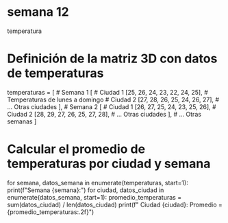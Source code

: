 # semana 12
 temperatura
# Definición de la matriz 3D con datos de temperaturas
temperaturas = [
    # Semana 1
    [
        # Ciudad 1
        [25, 26, 24, 23, 22, 24, 25],  # Temperaturas de lunes a domingo
        # Ciudad 2
        [27, 28, 26, 25, 24, 26, 27],
        # ... Otras ciudades
    ],
    # Semana 2
    [
        # Ciudad 1
        [26, 27, 25, 24, 23, 25, 26],
        # Ciudad 2
        [28, 29, 27, 26, 25, 27, 28],
        # ... Otras ciudades
    ],
    # ... Otras semanas
]

# Calcular el promedio de temperaturas por ciudad y semana
for semana, datos_semana in enumerate(temperaturas, start=1):
    print(f"Semana {semana}:")
    for ciudad, datos_ciudad in enumerate(datos_semana, start=1):
        promedio_temperaturas = sum(datos_ciudad) / len(datos_ciudad)
        print(f"  Ciudad {ciudad}: Promedio = {promedio_temperaturas:.2f}")

